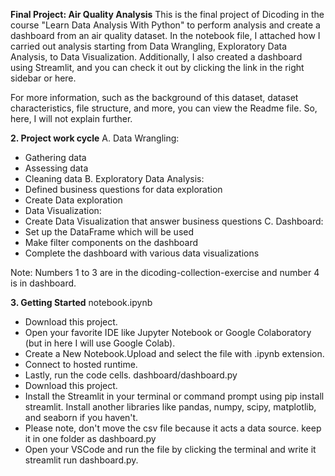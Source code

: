 **Final Project: Air Quality Analysis**
This is the final project of Dicoding in the course "Learn Data Analysis With Python" to perform analysis and create a dashboard from an air quality dataset. In the notebook file, I attached how I carried out analysis starting from Data Wrangling, Exploratory Data Analysis, to Data Visualization. Additionally, I also created a dashboard using Streamlit, and you can check it out by clicking the link in the right sidebar or here.

For more information, such as the background of this dataset, dataset characteristics, file structure, and more, you can view the Readme file. So, here, I will not explain further.

**2. Project work cycle**
A. Data Wrangling:
- Gathering data
- Assessing data
- Cleaning data
B. Exploratory Data Analysis:
- Defined business questions for data exploration
- Create Data exploration
- Data Visualization:
- Create Data Visualization that answer business questions
C. Dashboard:
- Set up the DataFrame which will be used
- Make filter components on the dashboard
- Complete the dashboard with various data visualizations
  
Note: Numbers 1 to 3 are in the dicoding-collection-exercise and number 4 is in dashboard.

**3. Getting Started**
notebook.ipynb
- Download this project.
- Open your favorite IDE like Jupyter Notebook or Google Colaboratory (but in here I will use Google Colab).
- Create a New Notebook.Upload and select the file with .ipynb extension.
- Connect to hosted runtime.
- Lastly, run the code cells.
 dashboard/dashboard.py  
- Download this project.
- Install the Streamlit in your terminal or command prompt using pip install streamlit. Install another libraries like pandas, numpy, scipy, matplotlib, and seaborn if you haven't.
- Please note, don't move the csv file because it acts a data source. keep it in one folder as dashboard.py
- Open your VSCode and run the file by clicking the terminal and write it streamlit run dashboard.py.
  
